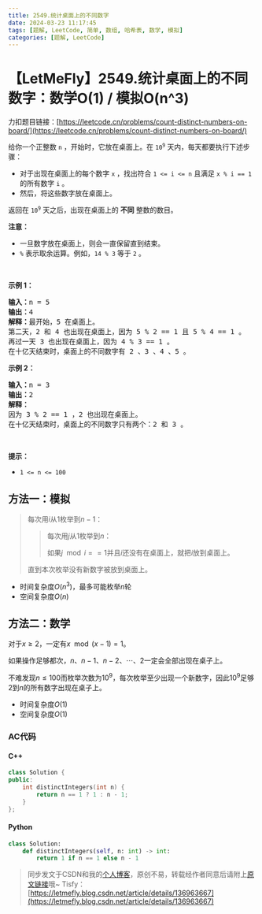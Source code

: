 ```yaml
---
title: 2549.统计桌面上的不同数字
date: 2024-03-23 11:17:45
tags: [题解, LeetCode, 简单, 数组, 哈希表, 数学, 模拟]
categories: [题解, LeetCode]
---
```


# 【LetMeFly】2549.统计桌面上的不同数字：数学O(1) / 模拟O(n^3)

力扣题目链接：[https://leetcode.cn/problems/count-distinct-numbers-on-board/](https://leetcode.cn/problems/count-distinct-numbers-on-board/)

<p>给你一个正整数 <code>n</code> ，开始时，它放在桌面上。在 <code>10<sup>9</sup></code> 天内，每天都要执行下述步骤：</p>

<ul>
	<li>对于出现在桌面上的每个数字 <code>x</code> ，找出符合 <code>1 &lt;= i &lt;= n</code> 且满足 <code>x % i == 1</code> 的所有数字 <code>i</code> 。</li>
	<li>然后，将这些数字放在桌面上。</li>
</ul>

<p>返回在 <code>10<sup>9</sup></code> 天之后，出现在桌面上的 <strong>不同</strong> 整数的数目。</p>

<p><strong>注意：</strong></p>

<ul>
	<li>一旦数字放在桌面上，则会一直保留直到结束。</li>
	<li><code>%</code> 表示取余运算。例如，<code>14 % 3</code> 等于 <code>2</code> 。</li>
</ul>

<p>&nbsp;</p>

<p><strong>示例 1：</strong></p>

<pre>
<strong>输入：</strong>n = 5
<strong>输出：</strong>4
<strong>解释：</strong>最开始，5 在桌面上。 
第二天，2 和 4 也出现在桌面上，因为 5 % 2 == 1 且 5 % 4 == 1 。 
再过一天 3 也出现在桌面上，因为 4 % 3 == 1 。 
在十亿天结束时，桌面上的不同数字有 2 、3 、4 、5 。
</pre>

<p><strong>示例 2：</strong></p>

<pre>
<strong>输入：</strong>n = 3 
<strong>输出：</strong>2
<strong>解释：</strong> 
因为 3 % 2 == 1 ，2 也出现在桌面上。 
在十亿天结束时，桌面上的不同数字只有两个：2 和 3 。 
</pre>

<p>&nbsp;</p>

<p><strong>提示：</strong></p>

<ul>
	<li><code>1 &lt;= n &lt;= 100</code></li>
</ul>


    
## 方法一：模拟

> 每次用$i$从$1$枚举到$n-1$：
>
> > 每次用$j$从$1$枚举到$n$：
> >
> > 如果$j\mod i == 1$并且$i$还没有在桌面上，就把$i$放到桌面上。
>
> 直到本次枚举没有新数字被放到桌面上。

+ 时间复杂度$O(n^3)$，最多可能枚举$n$轮
+ 空间复杂度$O(n)$

## 方法二：数学

对于$x\geq2$，一定有$x\mod (x-1)=1$。

如果操作足够都次，$n$、$n-1$、$n-2$、$\cdots$、$2$一定会全部出现在桌子上。

不难发现$n\leq 100$而枚举次数为$10^9$，每次枚举至少出现一个新数字，因此$10^9$足够$2$到$n$的所有数字出现在桌子上。

+ 时间复杂度$O(1)$
+ 空间复杂度$O(1)$

### AC代码

#### C++

```cpp
class Solution {
public:
    int distinctIntegers(int n) {
        return n == 1 ? 1 : n - 1;
    }
};
```

#### Python

```python
class Solution:
    def distinctIntegers(self, n: int) -> int:
        return 1 if n == 1 else n - 1
```

> 同步发文于CSDN和我的[个人博客](https://blog.letmefly.xyz/)，原创不易，转载经作者同意后请附上[原文链接](https://blog.letmefly.xyz/2024/03/23/LeetCode%202549.%E7%BB%9F%E8%AE%A1%E6%A1%8C%E9%9D%A2%E4%B8%8A%E7%9A%84%E4%B8%8D%E5%90%8C%E6%95%B0%E5%AD%97/)哦~
> Tisfy：[https://letmefly.blog.csdn.net/article/details/136963667](https://letmefly.blog.csdn.net/article/details/136963667)
